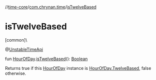 //[time-core](../../index.md)/[com.chrynan.time](index.md)/[isTwelveBased](is-twelve-based.md)

# isTwelveBased

[common]\

@[UnstableTimeApi](-unstable-time-api/index.md)

fun [HourOfDay](-hour-of-day/index.md).[isTwelveBased](is-twelve-based.md)(): [Boolean](https://kotlinlang.org/api/latest/jvm/stdlib/kotlin/-boolean/index.html)

Returns true if this [HourOfDay](-hour-of-day/index.md) instance is [HourOfDay.TwelveBased](-hour-of-day/-twelve-based/index.md), false otherwise.
